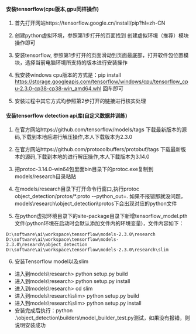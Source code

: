 
#### 安装tensorflow(cpu版本,gpu同样操作)

1. 首先打开网站https://tensorflow.google.cn/install/pip?hl=zh-CN 

2. 创建python虚拟环境，参照第1步打开的页面找到 创建虚拟环境（推荐）模块操作即可

2. 安装tensorflow, 参照第1步打开的页面滑动到页面最底部，打开软件包位置模块，选择当前电脑环境所支持的版本进行安装操作

3. 我安装windows cpu版本的方式是：pip install https://storage.googleapis.com/tensorflow/windows/cpu/tensorflow_cpu-2.3.0-cp38-cp38-win_amd64.whl 回车即可

4. 安装过程中其它方式均参照第2步打开的链接进行核实处理

#### 安装tensorflow detection api库(自定义数据并训练)

1. 在官方网站https://github.com/tensorflow/models/tags 下载最新版本的源码,下载到本地后进行解压操作,本人下载版本为2.3.0

2. 在官方网站https://github.com/protocolbuffers/protobuf/tags 下载最新版本的源码,下载到本地的进行解压操作,本人下载版本为3.14.0

3. 把protoc-3.14.0-win64包里面bin目录下的protoc.exe复制到models/research目录粘贴

4. 在models/research目录下打开命令行窗口,执行protoc object_detection/protos/*.proto --python_out=.  如果不报错那就没问题，models\research\object_detection\protos下会出现对应的python文件

5. 在python虚拟环境目录下的site-package目录下新增tensorflow_model.pth文件(python环境在启动时会默认添加文件内的环境变量)，文件内容如下：
```
D:\software\ai\workspace\tensorflow\models-2.3.0\research
D:\software\ai\workspace\tensorflow\models-2.3.0\research\object_detection
D:\software\ai\workspace\tensorflow\models-2.3.0\research\slim
```


6. 安装Tensorflow model以及slim

 + 进入到models\research> python setup.py build
 + 进入到models\research> python setup.py install
 + 进入到models\research> cd slim
 + 进入到models\research\slim> python setup.py build
 + 进入到models\research\slim> python setup.py install
 + 安装完成后执行：python .\object_detection\builders\model_builder_test.py测试，如果没有报错，则说明安装成功

  


